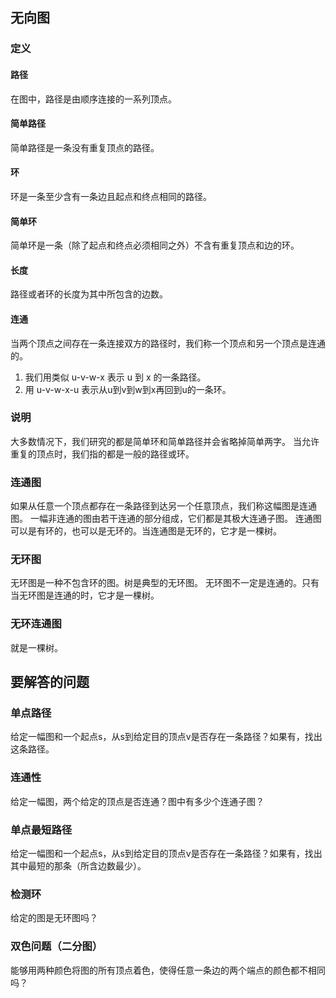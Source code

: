 ## 无向图
### 定义
#### 路径
在图中，路径是由顺序连接的一系列顶点。
#### 简单路径
简单路径是一条没有重复顶点的路径。
#### 环
环是一条至少含有一条边且起点和终点相同的路径。
#### 简单环
简单环是一条（除了起点和终点必须相同之外）不含有重复顶点和边的环。
#### 长度
路径或者环的长度为其中所包含的边数。
#### 连通
当两个顶点之间存在一条连接双方的路径时，我们称一个顶点和另一个顶点是连通的。
1. 我们用类似 u-v-w-x 表示 u 到 x 的一条路径。
2. 用 u-v-w-x-u 表示从u到v到w到x再回到u的一条环。
### 说明
大多数情况下，我们研究的都是简单环和简单路径并会省略掉简单两字。
当允许重复的顶点时，我们指的都是一般的路径或环。

### 连通图
如果从任意一个顶点都存在一条路径到达另一个任意顶点，我们称这幅图是连通图。
一幅非连通的图由若干连通的部分组成，它们都是其极大连通子图。
连通图可以是有环的，也可以是无环的。当连通图是无环的，它才是一棵树。
### 无环图
无环图是一种不包含环的图。树是典型的无环图。
无环图不一定是连通的。只有当无环图是连通的时，它才是一棵树。
### 无环连通图
就是一棵树。

## 要解答的问题
### 单点路径
给定一幅图和一个起点s，从s到给定目的顶点v是否存在一条路径？如果有，找出这条路径。

### 连通性
给定一幅图，两个给定的顶点是否连通？图中有多少个连通子图？

### 单点最短路径
给定一幅图和一个起点s，从s到给定目的顶点v是否存在一条路径？如果有，找出其中最短的那条（所含边数最少）。

### 检测环
给定的图是无环图吗？

### 双色问题（二分图）
能够用两种颜色将图的所有顶点着色，使得任意一条边的两个端点的颜色都不相同吗？
